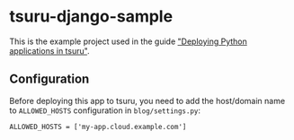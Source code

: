 # tsuru-django-sample

This is the example project used in the guide ["Deploying Python applications in tsuru"](https://docs.tsuru.io/stable/using/python.html).

## Configuration

Before deploying this app to tsuru, you need to add the host/domain name to `ALLOWED_HOSTS` configuration in `blog/settings.py`:

```
ALLOWED_HOSTS = ['my-app.cloud.example.com']
```
